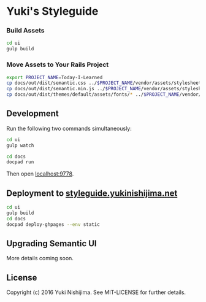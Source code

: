 # Yuki's Styleguide


### Build Assets

```sh
cd ui
gulp build
```

### Move Assets to Your Rails Project
```sh
export PROJECT_NAME=Today-I-Learned
cp docs/out/dist/semantic.css ../$PROJECT_NAME/vendor/assets/stylesheets/semantic-$(git log --pretty=format:'%h' -1).css
cp docs/out/dist/semantic.min.js ../$PROJECT_NAME/vendor/assets/stylesheets/semantic-$(git log --pretty=format:'%h' -1).js
cp docs/out/dist/themes/default/assets/fonts/* ../$PROJECT_NAME/vendor/assets/fonts/themes/default/assets/fonts/
```


## Development

Run the following two commands simultaneously:

```sh
cd ui
gulp watch
```

```sh
cd docs
docpad run
```

Then open [localhost:9778](http://localhost:9778/).

## Deployment to [styleguide.yukinishijima.net](http://styleguide.yukinishijima.net/)

```sh
cd ui
gulp build
cd docs
docpad deploy-ghpages --env static
```

## Upgrading Semantic UI

More details coming soon.

## License

Copyright (c) 2016 Yuki Nishijima. See MIT-LICENSE for further details.
